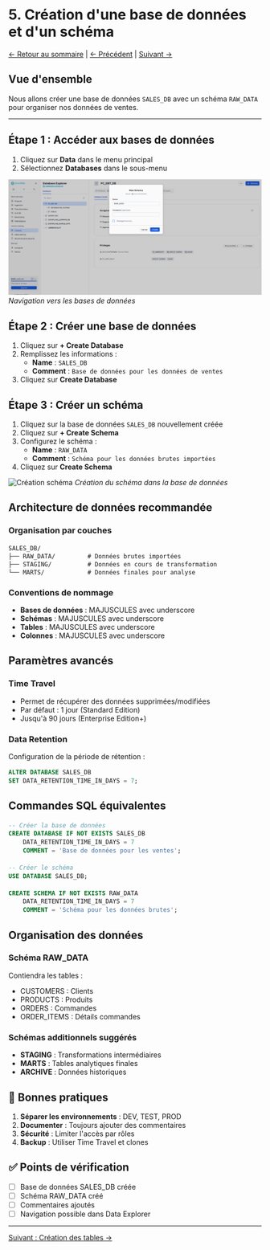 # 5. Création d'une base de données et d'un schéma

[← Retour au sommaire](README.md) | [← Précédent](04-creation-warehouse.md) | [Suivant →](06-creation-tables.md)

## Vue d'ensemble
Nous allons créer une base de données `SALES_DB` avec un schéma `RAW_DATA` pour organiser nos données de ventes.

---

## Étape 1 : Accéder aux bases de données
1. Cliquez sur **Data** dans le menu principal
2. Sélectionnez **Databases** dans le sous-menu

![Navigation databases](images/16-databases-navigation.png)
*Navigation vers les bases de données*

## Étape 2 : Créer une base de données
1. Cliquez sur **+ Create Database**
2. Remplissez les informations :
   - **Name** : `SALES_DB`
   - **Comment** : `Base de données pour les données de ventes`
3. Cliquez sur **Create Database**


## Étape 3 : Créer un schéma
1. Cliquez sur la base de données `SALES_DB` nouvellement créée
2. Cliquez sur **+ Create Schema**
3. Configurez le schéma :
   - **Name** : `RAW_DATA`
   - **Comment** : `Schéma pour les données brutes importées`
4. Cliquez sur **Create Schema**

![Création schéma](images/18-schema-creation.png)
*Création du schéma dans la base de données*

## Architecture de données recommandée

### Organisation par couches
```
SALES_DB/
├── RAW_DATA/         # Données brutes importées
├── STAGING/          # Données en cours de transformation
└── MARTS/            # Données finales pour analyse
```

### Conventions de nommage
- **Bases de données** : MAJUSCULES avec underscore
- **Schémas** : MAJUSCULES avec underscore
- **Tables** : MAJUSCULES avec underscore
- **Colonnes** : MAJUSCULES avec underscore

## Paramètres avancés

### Time Travel
- Permet de récupérer des données supprimées/modifiées
- Par défaut : 1 jour (Standard Edition)
- Jusqu'à 90 jours (Enterprise Edition+)

### Data Retention
Configuration de la période de rétention :
```sql
ALTER DATABASE SALES_DB
SET DATA_RETENTION_TIME_IN_DAYS = 7;
```

## Commandes SQL équivalentes
```sql
-- Créer la base de données
CREATE DATABASE IF NOT EXISTS SALES_DB
    DATA_RETENTION_TIME_IN_DAYS = 7
    COMMENT = 'Base de données pour les ventes';

-- Créer le schéma
USE DATABASE SALES_DB;

CREATE SCHEMA IF NOT EXISTS RAW_DATA
    DATA_RETENTION_TIME_IN_DAYS = 7
    COMMENT = 'Schéma pour les données brutes';
```

## Organisation des données

### Schéma RAW_DATA
Contiendra les tables :
- CUSTOMERS : Clients
- PRODUCTS : Produits
- ORDERS : Commandes
- ORDER_ITEMS : Détails commandes

### Schémas additionnels suggérés
- **STAGING** : Transformations intermédiaires
- **MARTS** : Tables analytiques finales
- **ARCHIVE** : Données historiques

## 📝 Bonnes pratiques

1. **Séparer les environnements** : DEV, TEST, PROD
2. **Documenter** : Toujours ajouter des commentaires
3. **Sécurité** : Limiter l'accès par rôles
4. **Backup** : Utiliser Time Travel et clones

## ✅ Points de vérification
- [ ] Base de données SALES_DB créée
- [ ] Schéma RAW_DATA créé
- [ ] Commentaires ajoutés
- [ ] Navigation possible dans Data Explorer

---

[Suivant : Création des tables →](06-creation-tables.md)